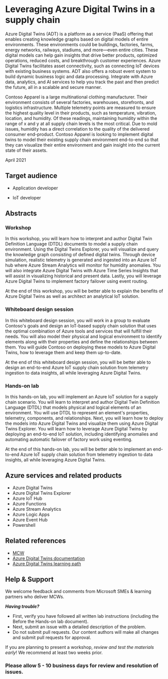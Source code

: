 # Leveraging Azure Digital Twins in a supply chain

Azure Digital Twins (ADT) is a platform as a service (PaaS) offering that enables creating knowledge graphs based on digital models of entire environments. These environments could be buildings, factories, farms, energy networks, railways, stadiums, and more—even entire cities. These digital models can help gain insights that drive better products, optimized operations, reduced costs, and breakthrough customer experiences. Azure Digital Twins facilitates asset connectivity, such as connecting IoT devices with existing business systems. ADT also offers a robust event system to build dynamic business logic and data processing. Integrate with Azure data, analytics, and AI services to help you track the past and then predict the future, all in a scalable and secure manner.

Contoso Apparel is a large multinational clothing manufacturer. Their environment consists of several factories, warehouses, storefronts, and logistics infrastructure. Multiple telemetry points are measured to ensure the highest quality level in their products, such as temperature, vibration, location, and humidity. Of these readings, maintaining humidity within the range of x and y at all supply chain levels is the most critical. Due to mold issues, humidity has a direct correlation to the quality of the delivered consumer end-product. Contoso Apparel is looking to implement digital twins to model their existing supply chain environment end-to-end so that they can visualize their entire environment and gain insight into the current state of their assets.

April 2021

## Target audience

- Application developer

- IoT developer

## Abstracts

### Workshop

In this workshop, you will learn how to interpret and author Digital Twin Definition Language (DTDL) documents to model a supply chain environment. Using the Digital Twins Explorer, you will visualize and query the knowledge graph consisting of defined digital twins. Through device simulation, realistic telemetry is generated and ingested into an Azure IoT hub where Azure Stream Analytics will monitor for humidity anomalies. You will also integrate Azure Digital Twins with Azure Time Series Insights that will assist in visualizing historical and present data. Lastly, you will leverage Azure Digital Twins to implement factory failover using event routing.

At the end of this workshop, you will be better able to explain the benefits of Azure Digital Twins as well as architect an analytical IoT solution.

### Whiteboard design session
In this whiteboard design session, you will work in a group to evaluate Contoso's goals and design an IoT-based supply chain solution that uses the optimal combination of Azure tools and services that will fulfill their needs. You will also model their physical and logical environment to identify elements along with their properties and define the relationships between them. You will guide Contoso on deploying these models to Azure Digital Twins, how to leverage them and keep them up-to-date.

At the end of this whiteboard design session, you will be better able to design an end-to-end Azure IoT supply chain solution from telemetry ingestion to data insights, all while leveraging Azure Digital Twins.

### Hands-on lab
In this hands-on lab, you will implement an Azure IoT solution for a supply chain scenario. You will learn to interpret and author Digital Twin Definition Language (DTDL) that models physical and logical elements of an environment. You will use DTDL to represent an element's properties, telemetry, components, and relationships. Next, you will learn how to deploy the models into Azure Digital Twins and visualize them using Azure Digital Twins Explorer. You will learn how to leverage Azure Digital Twins by deploying an end-to-end IoT solution, including identifying anomalies and automating automatic failover of factory work using eventing.

At the end of this hands-on lab, you will be better able to implement an end-to-end Azure IoT supply chain solution from telemetry ingestion to data insights, all while leveraging Azure Digital Twins.

## Azure services and related products
- Azure Digital Twins
- Azure Digital Twins Explorer
- Azure IoT Hub
- Azure Functions
- Azure Stream Analytics
- Azure Logic Apps
- Azure Event Hub
- Powershell

## Related references
- [MCW](https://github.com/Microsoft/MCW)
- [Azure Digital Twins documentation](https://docs.microsoft.com/en-us/azure/digital-twins/)
- [Azure Digital Twins learning path](https://docs.microsoft.com/en-us/learn/paths/develop-azure-digital-twins/)

## Help & Support

We welcome feedback and comments from Microsoft SMEs & learning partners who deliver MCWs.  

***Having trouble?***
- First, verify you have followed all written lab instructions (including the Before the Hands-on lab document).
- Next, submit an issue with a detailed description of the problem.
- Do not submit pull requests. Our content authors will make all changes and submit pull requests for approval.  

If you are planning to present a workshop, *review and test the materials early*! We recommend at least two weeks prior.

### Please allow 5 - 10 business days for review and resolution of issues.